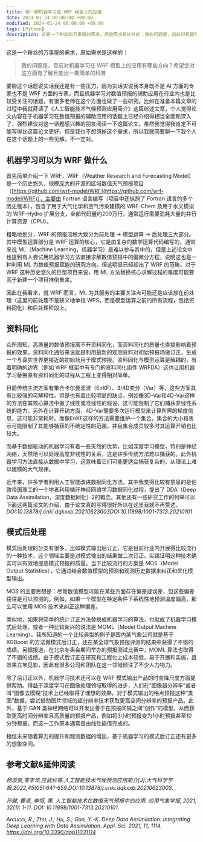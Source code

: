 ```yaml
---
title: 聊一聊机器学习在 WRF 模型上的应用
date: 2024-01-24 00:00:00 +08:00
modified: 2024-01-24 00:00:00 +08:00
tags: [Python]
description: 这是一个粉丝的万事屋的需求，原始需求是这样的：我的问题是，目前对机器学习在 WRF 模型上的应用有哪些方向？希望您对这方面有了解且能出一期简单的科普
---
```


这是一个粉丝的万事屋的需求，原始需求是这样的：

> 我的问题是，目前对机器学习在 WRF 模型上的应用有哪些方向？希望您对这方面有了解且能出一期简单的科普

要聊这个话题说实话我还是有一些压力，因为实话实说我本身既不是 AI 方面的专家也不是 WRF 方面的专家。而且机器学习对数值预报的辅助应用在行业内也是比较受关注的话题，有很多老师在这个方面也做了一些研究。比如在准备本篇文章的过程中我就拜读了《人工智能技术气候预测应用简介》这篇综述文章，个人觉得论文内容在于机器学习在数值预报的辅助应用的话题上已经介绍得相当全面和深入了，强烈建议对这一话题感兴趣的朋友阅读一下这篇论文。虽然我觉得我肯定不可能写得比这篇论文更好，但是我也不想鸽掉这个需求，所以我就简要聊一下我个人在这个话题上的一些见解，不一定对。

## 机器学习可以为 WRF 做什么
首先简单介绍一下 WRF，WRF（Weather Research and Forecasting Model） 是一个历史悠久、规模庞大的开源的区域数值天气预报项目（[https://github.com/wrf-model/WRF](https://github.com/wrf-model/WRF)），主要由 Fortran 语言编写（项目中还纵跨了 Fortran 语言的多个历史版本），包含了用于大气化学和空气污染建模的 WRF-Chem 及用于水文模拟的 WRF-Hydro 扩展分支，全部代码量约200万行，通常运行需要消耗大量的并行计算资源（CPU）。

粗略地划分，WRF 的预报流程大致分为前处理 -> 模型运算 -> 后处理三大部分。其中模型运算部分是 WRF 运算的核心，它是由复杂的数学运算代码编写的，通常来说 ML（Machine Learning，机器学习）是难以参与其中的，但是上述论文中也提到有人尝试用机器学习方法直接求解数值预报中的偏微分方程，说明这也是一种利用 ML 为数值预报赋能的研究方向。但这明显已经超出了 WRF 的范畴，对于 WRF 这种历史悠久的巨型项目来说，用 ML 方法替换核心求解过程的难度可能要高于新建一个项目推倒重来。

因此在我看来，就 WRF 而言，ML 为其服务的主要关注点可能还是应该放在前处理（这里的前处理不是狭义地单指 WPS，而是模型运算之前的所有流程，包括资料同化）和后处理阶段上。

## 资料同化
众所周知，高质量的数值预报离不开资料同化，而资料同化的质量也直接影响着预报的效果。资料同化通俗来说就是利用最新的观测资料对初始预报场做订正，生成一个与真实世界更接近的初始场用于模式预报。资料同化与模型运算是解耦的，有着明确的边界（例如 WRF 框架中有专门的资料同化组件 WRFDA）这也让用机器学习替换原有资料同化的过程从工程上变得相对简单。

目前传统主流方案有集合卡尔曼滤波（EnKF）、3/4D变分（Var）等，这些方案具有比较强的可解释性。但是也有着比较明显的缺点，例如像3D-Var和4D-Var这样的方法在其核心算法中做了线性或准线性的假设，这可能限制了它们捕获非线性系统的能力。另外在计算开销方面，4D-Var需要多次运行模型来计算所需的梯度信息，这可能非常耗时。而像EnKF这样的方法需要维护一个集合，集合的大小和表示可能限制了其能够捕获的不确定性的范围，并且集合成员较多时其运算开销也比较大。

而基于数据驱动的机器学习有着一些天然的优势，比如深度学习模型，特别是神经网络，天然地可以处理高度非线性的关系，这是许多传统方法难以捕获的。此外机器学习方法直接从数据中学习，这意味着它们可能更适合捕获复杂的、从理论上难以建模的大气规律。

近年来，许多学者利用人工智能改进数据同化方法。其中我觉得比较有意思的是伦敦帝国理工的一个学者利用循环神经网络学习数据同化过程，提出了 DDA（Deep Data Assimilation，深度数据同化）2的概念。其他还有一些研究工作的列举可以下面这两篇论文的介绍，由于论文真的写得很好所以在这里我就不再赘述。*DOI:10.13878/j.cnki.dqkxxb.20210623003DOI:10.11898/1001-7313.20210101*

## 模式后处理
模式后处理的分支有很多，比如模式输出后订正，它是目前行业内开展得比较流行的一种技术，这个领域主要是对模式输出的结果做二次订正。实践证明这种技术确实可以有效地提高模式预报的质量。当下比较流行的方案是 MOS（Model Output Statistics），它通过结合数值模型的预测和观测历史数据来纠正和优化模型输出。

MOS 的主要思想是：尽管数值模型可能在某些方面存在偏差或误差，但这些偏差往往是可以预测的。例如，如果一个模型在特定条件下系统性地预测温度偏高，那么可以使用 MOS 技术来纠正这种偏差。

类似地，如果将简单的统计订正方法替换成机器学习的算法，也就成了机器学习模式后处理，或者一种比较新兴的说法是 MOML（Model Output Machine Learning）。我所知道的一个比较典型的例子是国内某气象公司就是基于 XGBoost 的方法做模式后订正，还在某全球气象预报评测的结果中获得了不错的成绩。另据报道，在北京冬奥会期间举办的预报测试比赛中，MOML 算法也取得了不错的成绩。由于模式后订正在研究和工程化上成本较低，易于开展和实施，且效果立竿见影，因此有很多公司和团队在这一领域倾注了不少人力物力。

除了后订正以外，机器学习技术还可以在 WRF 模式输出产品的时空降尺度方面提供帮助。得益于深度学习在图像处理领域取得的进步，人们在“图像超分辨率”或者叫“图像去模糊”技术上已经取得了理想的效果。对于模式输出的格点预报这种“类图”数据，尝试借助图片领域的超分辨率技术获取更高空间分辨率的预报产品。此外，基于 GAN 类神经网络可以开发出善于在预报间隔之间“创作”的模型，从而获取更高时间分辨率且高质量的预报产品，例如将3小时预报变为1小时预报甚至10分钟预报，而这一工作原本通常是由线性插值完成的。

相信未来随着算力的提升和观测数据的增加，基于机器学习的模式后订正还有更多的想象空间。

## 参考文献&延伸阅读
*杨淑贤,零丰华,应武杉等.人工智能技术气候预测应用简介[J].大气科学学报,2022,45(05):641-659.DOI:10.13878/j.cnki.dqkxxb.20210623003.*

*孙健, 曹卓, 李恒, 等. 人工智能技术在数值天气预报中的应用. 应用气象学报, 2021, 32(1): 1-11. DOI:  10.11898/1001-7313.20210101.*

*Arcucci, R.; Zhu, J.; Hu, S.; Guo, Y.-K. Deep Data Assimilation: Integrating Deep Learning with Data Assimilation. Appl. Sci. 2021, 11, 1114. https://doi.org/10.3390/app11031114*